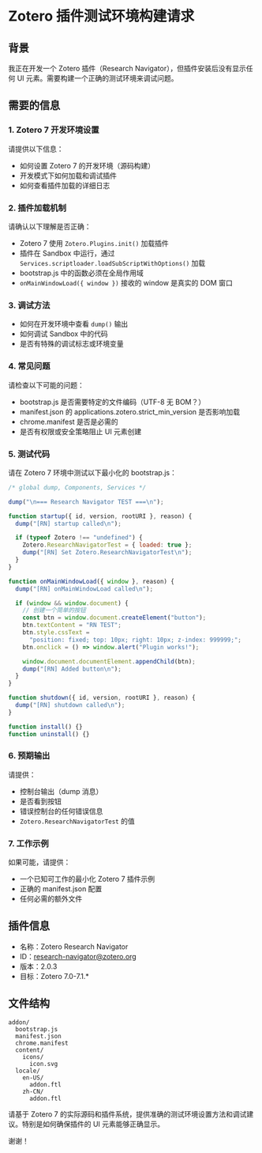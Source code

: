 # Zotero 插件测试环境构建请求

## 背景

我正在开发一个 Zotero 插件（Research Navigator），但插件安装后没有显示任何 UI 元素。需要构建一个正确的测试环境来调试问题。

## 需要的信息

### 1. Zotero 7 开发环境设置

请提供以下信息：

- 如何设置 Zotero 7 的开发环境（源码构建）
- 开发模式下如何加载和调试插件
- 如何查看插件加载的详细日志

### 2. 插件加载机制

请确认以下理解是否正确：

- Zotero 7 使用 `Zotero.Plugins.init()` 加载插件
- 插件在 Sandbox 中运行，通过 `Services.scriptloader.loadSubScriptWithOptions()` 加载
- bootstrap.js 中的函数必须在全局作用域
- `onMainWindowLoad({ window })` 接收的 window 是真实的 DOM 窗口

### 3. 调试方法

- 如何在开发环境中查看 `dump()` 输出
- 如何调试 Sandbox 中的代码
- 是否有特殊的调试标志或环境变量

### 4. 常见问题

请检查以下可能的问题：

- bootstrap.js 是否需要特定的文件编码（UTF-8 无 BOM？）
- manifest.json 的 applications.zotero.strict_min_version 是否影响加载
- chrome.manifest 是否是必需的
- 是否有权限或安全策略阻止 UI 元素创建

### 5. 测试代码

请在 Zotero 7 环境中测试以下最小化的 bootstrap.js：

```javascript
/* global dump, Components, Services */

dump("\n=== Research Navigator TEST ===\n");

function startup({ id, version, rootURI }, reason) {
  dump("[RN] startup called\n");

  if (typeof Zotero !== "undefined") {
    Zotero.ResearchNavigatorTest = { loaded: true };
    dump("[RN] Set Zotero.ResearchNavigatorTest\n");
  }
}

function onMainWindowLoad({ window }, reason) {
  dump("[RN] onMainWindowLoad called\n");

  if (window && window.document) {
    // 创建一个简单的按钮
    const btn = window.document.createElement("button");
    btn.textContent = "RN TEST";
    btn.style.cssText =
      "position: fixed; top: 10px; right: 10px; z-index: 999999;";
    btn.onclick = () => window.alert("Plugin works!");

    window.document.documentElement.appendChild(btn);
    dump("[RN] Added button\n");
  }
}

function shutdown({ id, version, rootURI }, reason) {
  dump("[RN] shutdown called\n");
}

function install() {}
function uninstall() {}
```

### 6. 预期输出

请提供：

- 控制台输出（dump 消息）
- 是否看到按钮
- 错误控制台的任何错误信息
- `Zotero.ResearchNavigatorTest` 的值

### 7. 工作示例

如果可能，请提供：

- 一个已知可工作的最小化 Zotero 7 插件示例
- 正确的 manifest.json 配置
- 任何必需的额外文件

## 插件信息

- 名称：Zotero Research Navigator
- ID：research-navigator@zotero.org
- 版本：2.0.3
- 目标：Zotero 7.0-7.1.\*

## 文件结构

```
addon/
  bootstrap.js
  manifest.json
  chrome.manifest
  content/
    icons/
      icon.svg
  locale/
    en-US/
      addon.ftl
    zh-CN/
      addon.ftl
```

请基于 Zotero 7 的实际源码和插件系统，提供准确的测试环境设置方法和调试建议。特别是如何确保插件的 UI 元素能够正确显示。

谢谢！
